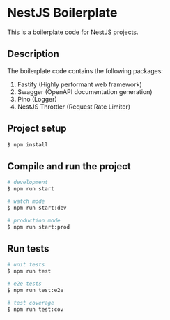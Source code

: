 # NestJS Boilerplate

This is a boilerplate code for NestJS projects.

## Description

The boilerplate code contains the following packages:

1. Fastify (Highly performant web framework)
2. Swagger (OpenAPI documentation generation)
3. Pino (Logger)
4. NestJS Throttler (Request Rate Limiter)

## Project setup

```bash
$ npm install
```

## Compile and run the project

```bash
# development
$ npm run start

# watch mode
$ npm run start:dev

# production mode
$ npm run start:prod
```

## Run tests

```bash
# unit tests
$ npm run test

# e2e tests
$ npm run test:e2e

# test coverage
$ npm run test:cov
```

